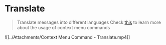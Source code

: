 # Translate
> Translate messages into different languages
> Check [this](../guides/Quickstart/Context%20Menu%20Commands) to learn more about the usage of context menu commands

![[../Attachments/Context Menu Command - Translate.mp4]]
